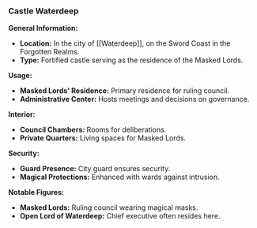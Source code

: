 ### Castle Waterdeep

**General Information:**
- **Location:** In the city of [[Waterdeep]], on the Sword Coast in the Forgotten Realms.
- **Type:** Fortified castle serving as the residence of the Masked Lords.

**Usage:**
- **Masked Lords' Residence:** Primary residence for ruling council.
- **Administrative Center:** Hosts meetings and decisions on governance.

**Interior:**
- **Council Chambers:** Rooms for deliberations.
- **Private Quarters:** Living spaces for Masked Lords.

**Security:**
- **Guard Presence:** City guard ensures security.
- **Magical Protections:** Enhanced with wards against intrusion.

**Notable Figures:**
- **Masked Lords:** Ruling council wearing magical masks.
- **Open Lord of Waterdeep:** Chief executive often resides here.
